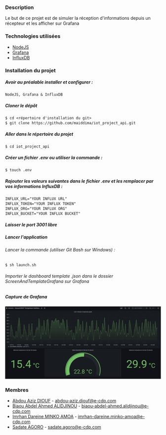 ### Description

Le but de ce projet est de simuler la réception d'informations depuis un récepteur et les afficher sur Grafana

### Technologies utilisées


* [NodeJS](https://nodejs.org/en/)
* [Grafana](https://grafana.com/)
* [InfluxDB](https://www.influxdata.com/)

### Installation du projet

##### Avoir au préalable installer et configurer : 

    NodeJS, Grafana & InfluxDB

##### Cloner le dépôt

    $ cd <répertoire d'installation du git>
    $ git clone https://github.com/maiddima/iot_project_api.git

##### Aller dans le répertoire du projet

    $ cd iot_project_api

##### Créer un fichier .env ou utiliser la commande :

    $ touch .env

##### Rajouter les valeurs suivantes dans le fichier .env et les remplacer par vos informations InfluxDB : 

    INFLUX_URL="YOUR INFLUX URL"
    INFLUX_TOKEN="YOUR INFLUX TOKEN"
    INFLUX_ORG="YOUR INFLUX ORG"
    INFLUX_BUCKET="YOUR INFLUX BUCKET"

##### *Laisser le port 3001 libre*

##### Lancer l'application

###### Lancer la commande (*utiliser Git Bash sur Windows*) :

    $ sh launch.sh

###### Importer le dashboard template .json dans le dossier ScreenAndTemplateGrafana sur Grafana

##### Capture de Grafana

<p text-align="center">
  <img src="./ScreenAndTemplateGrafana/grafana_screen.png">
</p>

### Membres

* [Abdou Aziz DIOUF](https://github.com/AbdouAzizDIOUF) - <abdou-aziz.diouf@e-cdp.com>
* [Biaou Abdel Ahmed ALIDJINOU](https://github.com/BIAOU-ahmed) - <biaou-abdel-ahmed.alidjinou@e-cdp.com>
* [Imrhan Dareine MINKO AMOA](https://github.com/maiddima) - <imrhan-dareine.minko-amoa@e-cdp.com>
* [Sadate AGORO](https://github.com/Sadosath) - <sadate.agoro@e-cdp.com>
